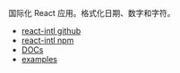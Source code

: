 国际化 React 应用。格式化日期、数字和字符。  

- [react-intl github](https://github.com/formatjs/react-intl)  
- [react-intl npm](https://www.npmjs.com/package/react-intl)  
- [DOCs](https://github.com/formatjs/react-intl/blob/master/docs/README.md)  
- [examples](https://github.com/formatjs/react-intl/tree/master/examples)  

